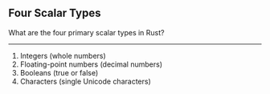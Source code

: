 ## Four Scalar Types

What are the four primary scalar types in Rust?

---

1. Integers (whole numbers)
2. Floating-point numbers (decimal numbers)
3. Booleans (true or false)
4. Characters (single Unicode characters)

